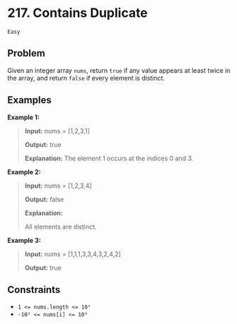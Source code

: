 # 217. Contains Duplicate

`Easy`

## Problem

Given an integer array `nums`, return `true` if any value appears at least twice in the array, and return `false` if every element is distinct.
 
## Examples

**Example 1:**

> **Input:** nums = [1,2,3,1]
>
> **Output:** true
>
> **Explanation:** The element 1 occurs at the indices 0 and 3.

**Example 2:**

> **Input:** nums = [1,2,3,4]
>
> **Output:** false
>
> **Explanation:**
>
> All elements are distinct.

**Example 3:**

> **Input:** nums = [1,1,1,3,3,4,3,2,4,2]
>
> **Output:** true

## Constraints

- `1 <= nums.length <= 10⁵`
- `-10⁹ <= nums[i] <= 10⁹`
